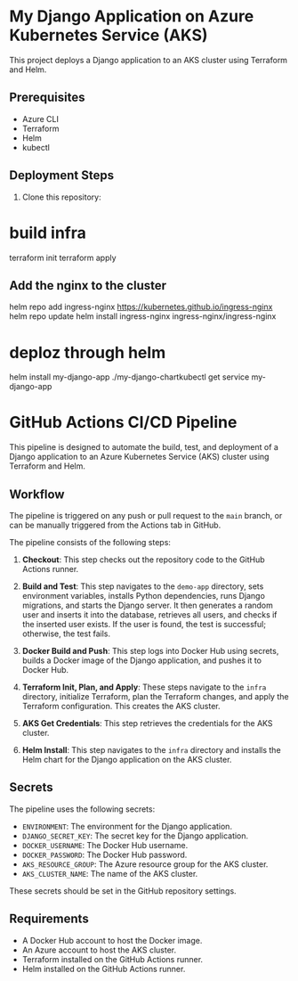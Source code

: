 # My Django Application on Azure Kubernetes Service (AKS)

This project deploys a Django application to an AKS cluster using Terraform and Helm.

## Prerequisites

- Azure CLI
- Terraform
- Helm
- kubectl

## Deployment Steps

1. Clone this repository:


# build infra
terraform init
terraform apply

## Add the nginx to the cluster 
helm repo add ingress-nginx https://kubernetes.github.io/ingress-nginx
helm repo update
helm install ingress-nginx ingress-nginx/ingress-nginx

# deploz through helm
helm install my-django-app ./my-django-chartkubectl get service my-django-app


# GitHub Actions CI/CD Pipeline

This pipeline is designed to automate the build, test, and deployment of a Django application to an Azure Kubernetes Service (AKS) cluster using Terraform and Helm.

## Workflow

The pipeline is triggered on any push or pull request to the `main` branch, or can be manually triggered from the Actions tab in GitHub.

The pipeline consists of the following steps:

1. **Checkout**: This step checks out the repository code to the GitHub Actions runner.

2. **Build and Test**: This step navigates to the `demo-app` directory, sets environment variables, installs Python dependencies, runs Django migrations, and starts the Django server. It then generates a random user and inserts it into the database, retrieves all users, and checks if the inserted user exists. If the user is found, the test is successful; otherwise, the test fails.

3. **Docker Build and Push**: This step logs into Docker Hub using secrets, builds a Docker image of the Django application, and pushes it to Docker Hub.

4. **Terraform Init, Plan, and Apply**: These steps navigate to the `infra` directory, initialize Terraform, plan the Terraform changes, and apply the Terraform configuration. This creates the AKS cluster.

5. **AKS Get Credentials**: This step retrieves the credentials for the AKS cluster.

6. **Helm Install**: This step navigates to the `infra` directory and installs the Helm chart for the Django application on the AKS cluster.

## Secrets

The pipeline uses the following secrets:

- `ENVIRONMENT`: The environment for the Django application.
- `DJANGO_SECRET_KEY`: The secret key for the Django application.
- `DOCKER_USERNAME`: The Docker Hub username.
- `DOCKER_PASSWORD`: The Docker Hub password.
- `AKS_RESOURCE_GROUP`: The Azure resource group for the AKS cluster.
- `AKS_CLUSTER_NAME`: The name of the AKS cluster.

These secrets should be set in the GitHub repository settings.

## Requirements

- A Docker Hub account to host the Docker image.
- An Azure account to host the AKS cluster.
- Terraform installed on the GitHub Actions runner.
- Helm installed on the GitHub Actions runner.